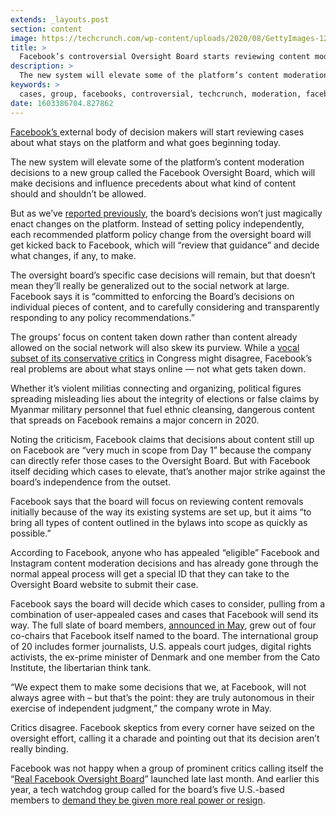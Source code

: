 ```yaml
--- 
extends: _layouts.post 
section: content 
image: https://techcrunch.com/wp-content/uploads/2020/08/GettyImages-1228003986.jpg?w=600 
title: > 
  Facebook’s controversial Oversight Board starts reviewing content moderation cases – TechCrunch 
description: > 
  The new system will elevate some of the platform’s content moderation decisions to a new group called the Facebook Oversight Board, which will make decisions and influence precedents about what kind of content should and shouldn’t be allowed.But as we’ve reported previously, the board’s decisions won’t just magically enact changes on the platform.The oversight board’s specific case decisions will remain, but that doesn’t mean they’ll really be generalized out to the social network at large.Facebook says the board will decide which cases to consider, pulling from a combination of user-appealed cases and cases that Facebook will send its way.Facebook was not happy when a group of prominent critics calling itself the “Real Facebook Oversight Board” launched late last month. 
keywords: > 
  cases, group, facebooks, controversial, techcrunch, moderation, facebook, oversight, decisions, content, policy, boards, reviewing, real, board, starts 
date: 1603386704.827862 
--- 
```

<div><p id="speakable-summary"><a class="crunchbase-link" href="https://crunchbase.com/organization/facebook" target="_blank">Facebook&#8217;s </a> external body of decision makers will start reviewing cases about what stays on the platform and what goes beginning today.</p>
<p>The new system will elevate some of the platform&#8217;s content moderation decisions to a new group called the Facebook Oversight Board, which will make decisions and influence precedents about what kind of content should and shouldn&#8217;t be allowed.</p>
<p>But as we&#8217;ve <a href="https://techcrunch.com/2020/01/28/under-consideration/">reported previously</a>, the board&#8217;s decisions won&#8217;t just magically enact changes on the platform. Instead of setting policy independently, each recommended platform policy change from the oversight board will get kicked back to Facebook, which will &#8220;review that guidance&#8221; and decide what changes, if any, to make.</p><p class="piano-inline-promo"></p>
<p>The oversight board&#8217;s specific case decisions will remain, but that doesn&#8217;t mean they&#8217;ll really be generalized out to the social network at large. Facebook says it is &#8220;committed to enforcing the Board&#8217;s decisions on individual pieces of content, and to carefully considering and transparently responding to any policy recommendations.&#8221;</p>
<p>The groups&#8217; focus on content taken down rather than content already allowed on the social network will also skew its purview. While a <a href="https://techcrunch.com/2018/12/11/sundar-pichai-congress-hearing-house-judiciary/">vocal subset of its conservative critics</a> in Congress might disagree, Facebook&#8217;s real problems are about what stays online &#8212; not what gets taken down.</p>
<p>Whether it&#8217;s violent militias connecting and organizing, political figures spreading misleading lies about the integrity of elections or false claims by Myanmar military personnel that fuel ethnic cleansing, dangerous content that spreads on Facebook remains a major concern in 2020.</p>
<p>Noting the criticism, Facebook claims that decisions about content still up on Facebook are &#8220;very much in scope from Day 1&#8221; because the company can directly refer those cases to the Oversight Board. But with Facebook itself deciding which cases to elevate, that&#8217;s another major strike against the board&#8217;s independence from the outset.</p>
<p>Facebook says that the board will focus on reviewing content removals initially because of the way its existing systems are set up, but it aims &#8220;to bring all types of content outlined in the bylaws into scope as quickly as possible.&#8221;</p>
<p>According to Facebook, anyone who has appealed &#8220;eligible&#8221; Facebook and Instagram content moderation decisions and has already gone through the normal appeal process will get a special ID that they can take to the Oversight Board website to submit their case.</p>
<p>Facebook says the board will decide which cases to consider, pulling from a combination of user-appealed cases and cases that Facebook will send its way. The full slate of board members, <a href="https://about.fb.com/news/2020/05/welcoming-the-oversight-board/">announced in May</a>, grew out of four co-chairs that Facebook itself named to the board. The international group of 20 includes former journalists, U.S. appeals court judges, digital rights activists, the ex-prime minister of Denmark and one member from the Cato Institute, the libertarian think tank.</p>
<p>&#8220;We expect them to make some decisions that we, at Facebook, will not always agree with &#8211; but that&#8217;s the point: they are truly autonomous in their exercise of independent judgment,&#8221; the company wrote in May.</p>
<p>Critics disagree. Facebook skeptics from every corner have seized on the oversight effort, calling it a charade and pointing out that its decision aren&#8217;t really binding.</p>
<p>Facebook was not happy when a group of prominent critics calling itself the &#8220;<a href="https://techcrunch.com/2020/09/30/the-real-facebook-oversight-board-launches-to-counter-facebooks-oversight-board/">Real Facebook Oversight Board</a>&#8221; launched late last month. And earlier this year, a tech watchdog group called for the board&#8217;s five U.S.-based members to <a href="https://techcrunch.com/2020/07/20/facebook-oversight-board-letter-accountable-tech/">demand they be given more real power or resign</a>.</p>
</div>